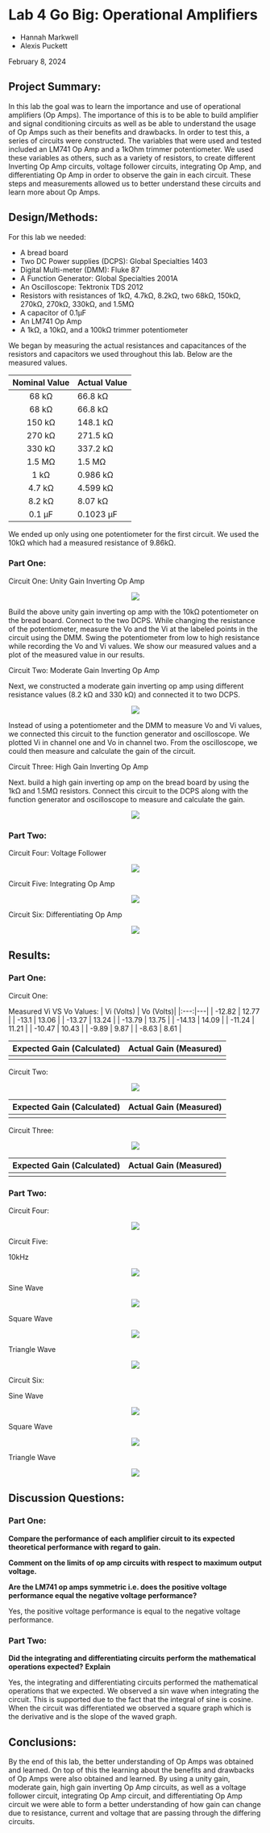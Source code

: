 # Lab 4 Go Big: Operational Amplifiers

* Hannah Markwell
* Alexis Puckett

February 8, 2024

## Project Summary:

In this lab the goal was to learn the importance and use of operational amplifiers (Op Amps). The importance of this is to be able to build amplifier and signal conditioning circuits as well as be able to understand the usage of Op Amps such as their benefits and drawbacks. In order to test this, a series of circuits were constructed. The variables that were used and tested included an LM741 Op Amp and a 1kOhm trimmer potentiometer. We used these variables as others, such as a variety of resistors, to create different Inverting Op Amp circuits, voltage follower circuits, integrating Op Amp, and differentiating Op Amp in order to observe the gain in each circuit. These steps and measurements allowed us to better understand these circuits and learn more about Op Amps. 
## Design/Methods:

For this lab we needed:
* A bread board 
* Two DC Power supplies (DCPS): Global Specialties 1403
* Digital Multi-meter (DMM): Fluke 87
* A Function Generator: Global Specialties 2001A
* An Oscilloscope: Tektronix TDS 2012
* Resistors with resistances of 1k&Omega;, 4.7k&Omega;, 8.2k&Omega;, two 68k&Omega;, 150k&Omega;, 270k&Omega;, 270k&Omega;, 330k&Omega;, and 1.5M&Omega;
* A capacitor of 0.1&mu;F
* An LM741 Op Amp
* A 1k&Omega;, a 10k&Omega;, and a 100k&Omega; trimmer potentiometer

We began by measuring the actual resistances and capacitances of the resistors and capacitors we used throughout this lab. Below are the measured values. 

| Nominal Value| Actual Value |
|:---:|---|
| 68 k&Omega;   | 66.8 k&Omega;     |
| 68 k&Omega;   | 66.8 k&Omega;     |
| 150 k&Omega;  |  148.1 k&Omega;   |
| 270 k&Omega;  | 271.5 k&Omega;    |
| 330 k&Omega;  |  337.2 k&Omega;   |
| 1.5 M&Omega;  |  1.5 M&Omega;     |
| 1 k&Omega;    |  0.986 k&Omega;   |
| 4.7 k&Omega;  |  4.599 k&Omega;   |
| 8.2 k&Omega;  |  8.07 k&Omega;    |
| 0.1 &mu;F     |  0.1023 &mu;F     |

We ended up only using one potentiometer for the first circuit. We used the 10k&Omega; which had a measured resistance of 9.86k&Omega;.

### Part One:

Circuit One: Unity Gain Inverting Op Amp

<p align="center">
  <img src="https://github.com/hrma240/Lab-4/blob/main/1-4.png">
</p>

Build the above unity gain inverting op amp with the 10k&Omega; potentiometer on the bread board. Connect to the two DCPS. While changing the resistance of the potentiometer, measure the Vo and the Vi at the labeled points in the circuit using the DMM. Swing the potentiometer from low to high resistance while recording the Vo and Vi values. We show our measured values and a plot of the measured value in our results.

Circuit Two: Moderate Gain Inverting Op Amp

Next, we constructed a moderate gain inverting op amp using different resistance values (8.2 k&Omega; and 330 k&Omega;) and connected it to two DCPS.

<p align="center">
  <img src="https://github.com/hrma240/Lab-4/blob/main/2-4.png">
</p>

Instead of using a potentiometer and the DMM to measure Vo and Vi values, we connected this circuit to the function generator and oscilloscope. We plotted Vi in channel one and Vo in channel two. From the oscilloscope, we could then measure and calculate the gain of the circuit. 

Circuit Three: High Gain Inverting Op Amp

Next. build a high gain inverting op amp on the bread board by using the 1k&Omega; and 1.5M&Omega; resistors. Connect this circuit to the DCPS along with the function generator and oscilloscope to measure and calculate the gain. 

<p align="center">
  <img src="https://github.com/hrma240/Lab-4/blob/main/circuit%203%20lab%204.png">
</p>

### Part Two:

Circuit Four: Voltage Follower

<p align="center">
  <img src="https://github.com/hrma240/Lab-4/blob/main/circuit%204%20lab%204.png">
</p>

Circuit Five: Integrating Op Amp
 
<p align="center">
  <img src="https://github.com/hrma240/Lab-3-attempt-3/blob/main/circuit%201%20redo%20lab%204.jpg">
</p>

Circuit Six: Differentiating Op Amp

<p align="center">
  <img src="https://github.com/hrma240/Lab-3-attempt-3/blob/main/circuit%201%20redo%20lab%204.jpg">
</p>

## Results:


### Part One:

Circuit One:

Measured Vi VS Vo Values:
| Vi (Volts) | Vo (Volts)|
|:---:|---|
| -12.82 | 12.77   |
| -13.1  | 13.06   |
| -13.27 |  13.24  |
| -13.79 | 13.75   |
| -14.13 |   14.09 |
| -11.24 |  11.21  |
| -10.47 |   10.43 |
| -9.89  |  9.87   |
| -8.63  |  8.61   |

| Expected Gain (Calculated) | Actual Gain (Measured) |
|:---:|---|
|   |     |


Circuit Two:

<p align="center">
  <img src="https://github.com/hrma240/Lab-4/blob/main/circuit%201%20lab%204.png">
</p>

| Expected Gain (Calculated) | Actual Gain (Measured) |
|:---:|---|
|   |     |

Circuit Three:

<p align="center">
  <img src="https://github.com/hrma240/Lab-4/blob/main/circuit%203%20lab%204.png">
</p>

| Expected Gain (Calculated) | Actual Gain (Measured) |
|:---:|---|
|   |     |

### Part Two:

Circuit Four:

<p align="center">
  <img src="https://github.com/hrma240/Lab-4/blob/main/circuit%204%20lab%204.png">
</p>

Circuit Five:

10kHz
<p align="center">
  <img src="https://github.com/hrma240/Lab-4/blob/main/circuit%205%20lab%204%2010kHz.png">
</p>

Sine Wave
<p align="center">
  <img src="https://github.com/hrma240/Lab-4/blob/main/circuit%205%20lab%204%20sine.png">
</p>

Square Wave
<p align="center">
  <img src="https://github.com/hrma240/Lab-4/blob/main/circuit%205%20lab%204%20square.png">
</p>

Triangle Wave
<p align="center">
  <img src="https://github.com/hrma240/Lab-4/blob/main/circuit%205%20lab%204%20triangle.png">
</p>

Circuit Six:

Sine Wave
<p align="center">
  <img src="https://github.com/hrma240/Lab-4/blob/main/circuit%206%20lab%204%20sine.png">
</p>

Square Wave
<p align="center">
  <img src="https://github.com/hrma240/Lab-4/blob/main/Circuit%206%20lab%204%20square.png">
</p>

Triangle Wave
<p align="center">
  <img src="https://github.com/hrma240/Lab-4/blob/main/circuit%206%20lab%204%20triangle.png">
</p>

## Discussion Questions:

### Part One:

**Compare the performance of each amplifier circuit to its expected theoretical performance with**
**regard to gain.**

**Comment on the limits of op amp circuits with respect to maximum output voltage.**

**Are the LM741 op amps symmetric i.e. does the positive voltage performance equal the**
**negative voltage performance?**


Yes, the positive voltage performance is equal to the negative voltage performance. 

### Part Two:

**Did the integrating and differentiating circuits perform the mathematical operations expected?**
**Explain**


Yes, the integrating and differentiating circuits performed the mathematical operations that we expected. We observed a sin wave when integrating the circuit. This is supported due to the fact that the integral of sine is cosine. When the circuit was differentiated we observed a square graph which is the derivative and is the slope of the waved graph.


## Conclusions:


By the end of this lab, the better understanding of Op Amps was obtained and learned. On top of this the learning about the benefits and drawbacks of Op Amps were also obtained and learned. By using a unity gain, moderate gain, high gain inverting Op Amp circuits, as well as a voltage follower circuit, integrating Op Amp circuit, and differentiating Op Amp circuit we were able to form a better understanding of how gain can change due to resistance, current and voltage that are passing through the differing circuits.  